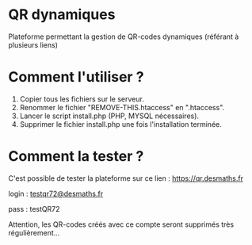 # QR dynamiques
Plateforme permettant la gestion de QR-codes dynamiques (référant à plusieurs liens)

# Comment l'utiliser ?
1. Copier tous les fichiers sur le serveur.
2. Renommer le fichier "REMOVE-THIS.htaccess" en ".htaccess".
3. Lancer le script install.php (PHP, MYSQL nécessaires).
4. Supprimer le fichier install.php une fois l'installation terminée.

# Comment la tester ?
C'est possible de tester la plateforme sur ce lien : https://qr.desmaths.fr

login : testqr72@desmaths.fr

pass : testQR72

Attention, les QR-codes créés avec ce compte seront supprimés très régulièrement...
